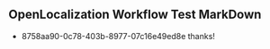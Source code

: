 ## OpenLocalization Workflow Test MarkDown
* 8758aa90-0c78-403b-8977-07c16e49ed8e thanks!

<!--HONumber=Feb17_HO3-->


